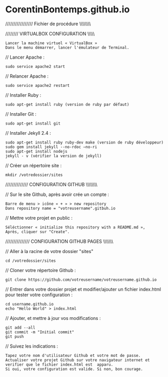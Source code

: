 CorentinBontemps.github.io
==========================


///////////////// Fichier de procédure \\\\\\\\\\\\\\\\


//////// VIRTUALBOX CONFIGURATION \\\\\\\\\\

	Lancer la machine virtuel « VirtualBox »
	Dans le menu démarrer, lancer l'émulateur de Terminal.


// Lancer Apache :
	
	sudo service apache2 start

// Relancer Apache :
	
	sudo service apache2 restart

// Installer Ruby :
	
	sudo apt-get install ruby (version de ruby par défaut)

// Installer Git :
	
	sudo apt-get install git

// Installer Jekyll 2.4 :
	
	sudo apt-get install ruby ruby-dev make (version de ruby développeur)
	sudo gem install jekyll --no-rdoc –no-ri
	sudo apt-get install nodejs
	jekyll - v (vérifier la version de jekyll)

// Créer un répertoire site :
	
	mkdir /votredossier/sites


////////////// CONFIGURATION GITHUB \\\\\\\\\\\\\\\\

// Sur le site Github, après avoir crée un compte :

  	Barre de menu > icône « + » > new repository
	Dans repository name = "votreusername".gitbuh.io
	
// Mettre votre projet en public :
	
	Séléctionner « initialize this repository with a README.md »,
	Après, cliquer sur "Create".
	
	
/////////////// CONFIGURATION GITHUB PAGES \\\\\\\\\\\\\\
	

// Aller à la racine de votre dossier "sites"

	cd /votredossier/sites

// Cloner votre répertoire Github :

	git clone https://github.com/votreusername/votreusername.github.io

// Entrer dans votre dossier projet et modifier/ajouter un fichier index.html pour tester votre configuration :

	cd username.github.io
	echo "Hello World" > index.html

// Ajouter, et mettre à jour vos modifications :

	git add --all
	git commit -m "Initial commit"
	git push

// Suivez les indications : 

	Tapez votre nom d'utilisateur Github et votre mot de passe.
	Actualiser votre projet Github sur votre navigateur internet et verifier que le fichier index.html est 	apparu.
	Si oui, votre configuration est valide. Si non, bon courage.

	
